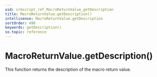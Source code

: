 ```yaml
---
uid: crmscript_ref_MacroReturnValue_getDescription
title: MacroReturnValue.getDescription()
intellisense: MacroReturnValue.getDescription
sortOrder: 498
keywords: getDescription()
so.topic: reference
---
```


# MacroReturnValue.getDescription()

This function returns the description of the macro return value.

